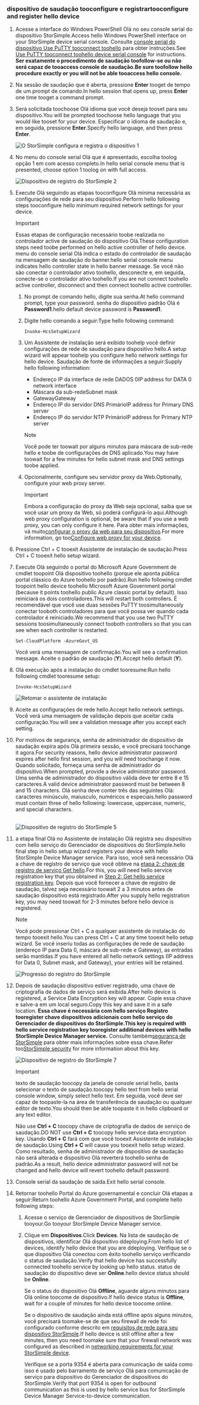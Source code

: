 <!--author=SharS last changed: 06/22/2016-->

### <a name="tooconfigure-and-register-hello-device"></a><span data-ttu-id="75f45-101">dispositivo de saudação tooconfigure e registrar</span><span class="sxs-lookup"><span data-stu-id="75f45-101">tooconfigure and register hello device</span></span>
1. <span data-ttu-id="75f45-102">Acesse a interface do Windows PowerShell Olá no seu console serial do dispositivo StorSimple.</span><span class="sxs-lookup"><span data-stu-id="75f45-102">Access hello Windows PowerShell interface on your StorSimple device serial console.</span></span> <span data-ttu-id="75f45-103">Consulte [console serial do dispositivo Use PuTTY tooconnect toohello](../articles/storsimple/storsimple-8000-deployment-walkthrough-gov-u2.md#use-putty-to-connect-to-the-device-serial-console) para obter instruções.</span><span class="sxs-lookup"><span data-stu-id="75f45-103">See [Use PuTTY tooconnect toohello device serial console](../articles/storsimple/storsimple-8000-deployment-walkthrough-gov-u2.md#use-putty-to-connect-to-the-device-serial-console) for instructions.</span></span> <span data-ttu-id="75f45-104">**Ser exatamente o procedimento de saudação toofollow-se ou não será capaz de tooaccess console de saudação.**</span><span class="sxs-lookup"><span data-stu-id="75f45-104">**Be sure toofollow hello procedure exactly or you will not be able tooaccess hello console.**</span></span>
2. <span data-ttu-id="75f45-105">Na sessão de saudação que é aberta, pressione **Enter** tooget de tempo de um prompt de comando.</span><span class="sxs-lookup"><span data-stu-id="75f45-105">In hello session that opens up, press **Enter** one time tooget a command prompt.</span></span>
3. <span data-ttu-id="75f45-106">Será solicitada toochoose Olá idioma que você deseja tooset para seu dispositivo.</span><span class="sxs-lookup"><span data-stu-id="75f45-106">You will be prompted toochoose hello language that you would like tooset for your device.</span></span> <span data-ttu-id="75f45-107">Especificar o idioma de saudação e, em seguida, pressione **Enter**.</span><span class="sxs-lookup"><span data-stu-id="75f45-107">Specify hello language, and then press **Enter**.</span></span>
   
    ![O StorSimple configura e registra o dispositivo 1](./media/storsimple-configure-and-register-device-gov-u2/HCS_RegisterYourDevice1-gov-include.png)
4. <span data-ttu-id="75f45-109">No menu do console serial Olá que é apresentado, escolha toolog opção 1 em com acesso completo.</span><span class="sxs-lookup"><span data-stu-id="75f45-109">In hello serial console menu that is presented, choose option 1 toolog on with full access.</span></span>
   
    ![Dispositivo de registro do StorSimple 2](./media/storsimple-configure-and-register-device-gov-u2/HCS_RegisterYourDevice2-gov-include.png)
5. <span data-ttu-id="75f45-111">Execute Olá seguindo as etapas tooconfigure Olá mínima necessária as configurações de rede para seu dispositivo.</span><span class="sxs-lookup"><span data-stu-id="75f45-111">Perform hello following steps tooconfigure hello minimum required network settings for your device.</span></span>
   
   > [!IMPORTANT]
   > <span data-ttu-id="75f45-112">Essas etapas de configuração necessário toobe realizada no controlador active de saudação do dispositivo Olá.</span><span class="sxs-lookup"><span data-stu-id="75f45-112">These configuration steps need toobe performed on hello active controller of hello device.</span></span> <span data-ttu-id="75f45-113">menu do console serial Olá indica o estado do controlador de saudação na mensagem de saudação do banner.</span><span class="sxs-lookup"><span data-stu-id="75f45-113">hello serial console menu indicates hello controller state in hello banner message.</span></span> <span data-ttu-id="75f45-114">Se você não são conectar o controlador ativo toohello, desconecte e, em seguida, conecte-se o controlador ativo toohello.</span><span class="sxs-lookup"><span data-stu-id="75f45-114">If you are not connect toohello active controller, disconnect and then connect toohello active controller.</span></span>
   
   1. <span data-ttu-id="75f45-115">No prompt de comando hello, digite sua senha.</span><span class="sxs-lookup"><span data-stu-id="75f45-115">At hello command prompt, type your password.</span></span> <span data-ttu-id="75f45-116">senha do dispositivo padrão Olá é **Password1**.</span><span class="sxs-lookup"><span data-stu-id="75f45-116">hello default device password is **Password1**.</span></span>
   2. <span data-ttu-id="75f45-117">Digite hello comando a seguir:</span><span class="sxs-lookup"><span data-stu-id="75f45-117">Type hello following command:</span></span>
      
        `Invoke-HcsSetupWizard`
   3. <span data-ttu-id="75f45-118">Um Assistente de instalação será exibido toohelp você definir configurações de rede de saudação para dispositivo hello.</span><span class="sxs-lookup"><span data-stu-id="75f45-118">A setup wizard will appear toohelp you configure hello network settings for hello device.</span></span> <span data-ttu-id="75f45-119">Saudação de fonte de informações a seguir:</span><span class="sxs-lookup"><span data-stu-id="75f45-119">Supply hello following information:</span></span>
      
      * <span data-ttu-id="75f45-120">Endereço IP da interface de rede DADOS 0</span><span class="sxs-lookup"><span data-stu-id="75f45-120">IP address for DATA 0 network interface</span></span>
      * <span data-ttu-id="75f45-121">Máscara da sub-rede</span><span class="sxs-lookup"><span data-stu-id="75f45-121">Subnet mask</span></span>
      * <span data-ttu-id="75f45-122">Gateway</span><span class="sxs-lookup"><span data-stu-id="75f45-122">Gateway</span></span>
      * <span data-ttu-id="75f45-123">Endereço IP do servidor DNS Primário</span><span class="sxs-lookup"><span data-stu-id="75f45-123">IP address for Primary DNS server</span></span>
      * <span data-ttu-id="75f45-124">Endereço IP do servidor NTP Primário</span><span class="sxs-lookup"><span data-stu-id="75f45-124">IP address for Primary NTP server</span></span>
      
      > [!NOTE]
      > <span data-ttu-id="75f45-125">Você pode ter toowait por alguns minutos para máscara de sub-rede hello e toobe de configurações de DNS aplicado.</span><span class="sxs-lookup"><span data-stu-id="75f45-125">You may have toowait for a few minutes for hello subnet mask and DNS settings toobe applied.</span></span>
    
   4. <span data-ttu-id="75f45-126">Opcionalmente, configure seu servidor proxy da Web.</span><span class="sxs-lookup"><span data-stu-id="75f45-126">Optionally, configure your web proxy server.</span></span>
      
      > [!IMPORTANT]
      > <span data-ttu-id="75f45-127">Embora a configuração do proxy da Web seja opcional, saiba que se você usar um proxy da Web, só poderá configurá-lo aqui.</span><span class="sxs-lookup"><span data-stu-id="75f45-127">Although web proxy configuration is optional, be aware that if you use a web proxy, you can only configure it here.</span></span> <span data-ttu-id="75f45-128">Para obter mais informações, vá muito[configurar o proxy da web para seu dispositivo](../articles/storsimple/storsimple-configure-web-proxy.md).</span><span class="sxs-lookup"><span data-stu-id="75f45-128">For more information, go too[Configure web proxy for your device](../articles/storsimple/storsimple-configure-web-proxy.md).</span></span>
     
6. <span data-ttu-id="75f45-129">Pressione Ctrl + C tooexit Assistente de instalação de saudação.</span><span class="sxs-lookup"><span data-stu-id="75f45-129">Press Ctrl + C tooexit hello setup wizard.</span></span>
8. <span data-ttu-id="75f45-130">Execute Olá seguindo o portal do Microsoft Azure Government de cmdlet toopoint Olá dispositivo toohello (porque ele aponta pública portal clássico do Azure toohello por padrão).</span><span class="sxs-lookup"><span data-stu-id="75f45-130">Run hello following cmdlet toopoint hello device toohello Microsoft Azure Government portal (because it points toohello public Azure classic portal by default).</span></span> <span data-ttu-id="75f45-131">Isso reiniciará os dois controladores.</span><span class="sxs-lookup"><span data-stu-id="75f45-131">This will restart both controllers.</span></span> <span data-ttu-id="75f45-132">É recomendável que você use duas sessões PuTTY toosimultaneously conectar tooboth controladores para que você possa ver quando cada controlador é reiniciado.</span><span class="sxs-lookup"><span data-stu-id="75f45-132">We recommend that you use two PuTTY sessions toosimultaneously connect tooboth controllers so that you can see when each controller is restarted.</span></span>
   
    `Set-CloudPlatform -AzureGovt_US`
   
   <span data-ttu-id="75f45-133">Você verá uma mensagem de confirmação.</span><span class="sxs-lookup"><span data-stu-id="75f45-133">You will see a confirmation message.</span></span> <span data-ttu-id="75f45-134">Aceite o padrão de saudação (**Y**).</span><span class="sxs-lookup"><span data-stu-id="75f45-134">Accept hello default (**Y**).</span></span>
9. <span data-ttu-id="75f45-135">Olá execução após a instalação do cmdlet tooresume:</span><span class="sxs-lookup"><span data-stu-id="75f45-135">Run hello following cmdlet tooresume setup:</span></span>
   
    `Invoke-HcsSetupWizard`
   
    ![Retomar o assistente de instalação](./media/storsimple-configure-and-register-device-gov-u2/HCS_ResumeSetup-gov-include.png)
   
10. <span data-ttu-id="75f45-137">Aceite as configurações de rede hello.</span><span class="sxs-lookup"><span data-stu-id="75f45-137">Accept hello network settings.</span></span> <span data-ttu-id="75f45-138">Você verá uma mensagem de validação depois que aceitar cada configuração.</span><span class="sxs-lookup"><span data-stu-id="75f45-138">You will see a validation message after you accept each setting.</span></span>
11. <span data-ttu-id="75f45-139">Por motivos de segurança, senha de administrador de dispositivo de saudação expira após Olá primeira sessão, e você precisará toochange it agora.</span><span class="sxs-lookup"><span data-stu-id="75f45-139">For security reasons, hello device administrator password expires after hello first session, and you will need toochange it now.</span></span> <span data-ttu-id="75f45-140">Quando solicitado, forneça uma senha de administrador do dispositivo.</span><span class="sxs-lookup"><span data-stu-id="75f45-140">When prompted, provide a device administrator password.</span></span> <span data-ttu-id="75f45-141">Uma senha de administrador do dispositivo válida deve ter entre 8 e 15 caracteres.</span><span class="sxs-lookup"><span data-stu-id="75f45-141">A valid device administrator password must be between 8 and 15 characters.</span></span> <span data-ttu-id="75f45-142">Olá senha deve conter três das seguintes Olá: caracteres minúsculo, maiusculo, numéricos e especiais.</span><span class="sxs-lookup"><span data-stu-id="75f45-142">hello password must contain three of hello following: lowercase, uppercase, numeric, and special characters.</span></span>
    
    <br/>![Dispositivo de registro do StorSimple 5](./media/storsimple-configure-and-register-device-gov-u2/HCS_RegisterYourDevice5_gov-include.png)
12. <span data-ttu-id="75f45-144">a etapa final Olá no Assistente de instalação Olá registra seu dispositivo com hello serviço do Gerenciador de dispositivos do StorSimple.</span><span class="sxs-lookup"><span data-stu-id="75f45-144">hello final step in hello setup wizard registers your device with hello StorSimple Device Manager service.</span></span> <span data-ttu-id="75f45-145">Para isso, você será necessário Olá a chave de registro de serviço que você obteve na [etapa 2: chave de registro de serviço Get hello](../articles/storsimple/storsimple-8000-deployment-walkthrough-gov-u2.md#step-2-get-the-service-registration-key).</span><span class="sxs-lookup"><span data-stu-id="75f45-145">For this, you will need hello service registration key that you obtained in [Step 2: Get hello service registration key](../articles/storsimple/storsimple-8000-deployment-walkthrough-gov-u2.md#step-2-get-the-service-registration-key).</span></span> <span data-ttu-id="75f45-146">Depois que você fornecer a chave de registro de saudação, talvez seja necessário toowait 2 a 3 minutos antes de saudação dispositivo está registrado.</span><span class="sxs-lookup"><span data-stu-id="75f45-146">After you supply hello registration key, you may need toowait for 2-3 minutes before hello device is registered.</span></span>
    
    > [!NOTE]
    > <span data-ttu-id="75f45-147">Você pode pressionar Ctrl + C a qualquer assistente de instalação do tempo tooexit hello.</span><span class="sxs-lookup"><span data-stu-id="75f45-147">You can press Ctrl + C at any time tooexit hello setup wizard.</span></span> <span data-ttu-id="75f45-148">Se você inseriu todas as configurações de rede de saudação (endereço IP para Data 0, máscara de sub-rede e Gateway), as entradas serão mantidas.</span><span class="sxs-lookup"><span data-stu-id="75f45-148">If you have entered all hello network settings (IP address for Data 0, Subnet mask, and Gateway), your entries will be retained.</span></span>
    
    ![Progresso do registro do StorSimple](./media/storsimple-configure-and-register-device-gov-u2/HCS_RegistrationProgress-gov-include.png)
13. <span data-ttu-id="75f45-150">Depois de saudação dispositivo estiver registrado, uma chave de criptografia de dados de serviço será exibida.</span><span class="sxs-lookup"><span data-stu-id="75f45-150">After hello device is registered, a Service Data Encryption key will appear.</span></span> <span data-ttu-id="75f45-151">Copie essa chave e salve-a em um local seguro.</span><span class="sxs-lookup"><span data-stu-id="75f45-151">Copy this key and save it in a safe location.</span></span> <span data-ttu-id="75f45-152">**Essa chave é necessária com hello serviço Registro tooregister chave dispositivos adicionais com hello serviço do Gerenciador de dispositivos do StorSimple.**</span><span class="sxs-lookup"><span data-stu-id="75f45-152">**This key is required with hello service registration key tooregister additional devices with hello StorSimple Device Manager service.**</span></span> <span data-ttu-id="75f45-153">Consulte também[segurança de StorSimple](../articles/storsimple/storsimple-8000-security.md) para obter mais informações sobre essa chave.</span><span class="sxs-lookup"><span data-stu-id="75f45-153">Refer too[StorSimple security](../articles/storsimple/storsimple-8000-security.md) for more information about this key.</span></span>
    
    ![Dispositivo de registro do StorSimple 7](./media/storsimple-configure-and-register-device-gov-u2/HCS_RegisterYourDevice7_gov-include.png)
    > [!IMPORTANT]
    > <span data-ttu-id="75f45-155">texto de saudação toocopy da janela de console serial hello, basta selecionar o texto de saudação.</span><span class="sxs-lookup"><span data-stu-id="75f45-155">toocopy hello text from hello serial console window, simply select hello text.</span></span> <span data-ttu-id="75f45-156">Em seguida, você deve ser capaz de toopaste-la na área de transferência de saudação ou qualquer editor de texto.</span><span class="sxs-lookup"><span data-stu-id="75f45-156">You should then be able toopaste it in hello clipboard or any text editor.</span></span>
    > 
    > <span data-ttu-id="75f45-157">Não use **Ctrl + C** toocopy chave de criptografia de dados de serviço de saudação.</span><span class="sxs-lookup"><span data-stu-id="75f45-157">DO NOT use **Ctrl + C** toocopy hello service data encryption key.</span></span> <span data-ttu-id="75f45-158">Usando **Ctrl + C** fará com que você tooexit Assistente de instalação de saudação.</span><span class="sxs-lookup"><span data-stu-id="75f45-158">Using **Ctrl + C** will cause you tooexit hello setup wizard.</span></span> <span data-ttu-id="75f45-159">Como resultado, senha de administrador de dispositivo de saudação não será alterada e dispositivo Olá reverterá toohello senha de padrão.</span><span class="sxs-lookup"><span data-stu-id="75f45-159">As a result, hello device administrator password will not be changed and hello device will revert toohello default password.</span></span>
    
14. <span data-ttu-id="75f45-160">Console serial da saudação de saída.</span><span class="sxs-lookup"><span data-stu-id="75f45-160">Exit hello serial console.</span></span>
15. <span data-ttu-id="75f45-161">Retornar toohello Portal do Azure governamental e concluir Olá etapas a seguir:</span><span class="sxs-lookup"><span data-stu-id="75f45-161">Return toohello Azure Government Portal, and complete hello following steps:</span></span>
    
    1. <span data-ttu-id="75f45-162">Acesse o serviço de Gerenciador de dispositivos de StorSimple tooyour.</span><span class="sxs-lookup"><span data-stu-id="75f45-162">Go tooyour StorSimple Device Manager service.</span></span>
    2. <span data-ttu-id="75f45-163">Clique em **Dispositivos**.</span><span class="sxs-lookup"><span data-stu-id="75f45-163">Click **Devices**.</span></span> <span data-ttu-id="75f45-164">Na lista de saudação de dispositivos, identificar Olá dispositivo ddeploying.</span><span class="sxs-lookup"><span data-stu-id="75f45-164">From hello list of devices, identify hello device that you are ddeploying.</span></span> <span data-ttu-id="75f45-165">Verifique se o que dispositivo Olá conectou com êxito toohello serviço verificando o status de saudação.</span><span class="sxs-lookup"><span data-stu-id="75f45-165">Verify that hello device has successfully connected toohello service by looking up hello status.</span></span> <span data-ttu-id="75f45-166">status de saudação do dispositivo deve ser **Online**.</span><span class="sxs-lookup"><span data-stu-id="75f45-166">hello device status should be **Online**.</span></span>
            
        <span data-ttu-id="75f45-167">Se o status do dispositivo Olá **Offline**, aguarde alguns minutos para Olá online toocome de dispositivo.</span><span class="sxs-lookup"><span data-stu-id="75f45-167">If hello device status is **Offline**, wait for a couple of minutes for hello device toocome online.</span></span>
       
        <span data-ttu-id="75f45-168">Se o dispositivo de saudação ainda está offline após alguns minutos, você precisará toomake-se de que seu firewall de rede foi configurado conforme descrito em [requisitos de rede para seu dispositivo StorSimple](../articles/storsimple/storsimple-8000-system-requirements.md).</span><span class="sxs-lookup"><span data-stu-id="75f45-168">If hello device is still offline after a few minutes, then you need toomake sure that your firewall network was configured as described in [networking requirements for your StorSimple device](../articles/storsimple/storsimple-8000-system-requirements.md).</span></span>
       
        <span data-ttu-id="75f45-169">Verifique se a porta 9354 é aberta para comunicação de saída como isso é usado pelo barramento de serviço Olá para comunicação de serviço para dispositivo do Gerenciador de dispositivos do StorSimple.</span><span class="sxs-lookup"><span data-stu-id="75f45-169">Verify that port 9354 is open for outbound communication as this is used by hello service bus for StorSimple Device Manager Service-to-device communication.</span></span>

